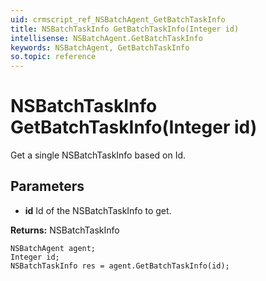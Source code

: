 ```yaml
---
uid: crmscript_ref_NSBatchAgent_GetBatchTaskInfo
title: NSBatchTaskInfo GetBatchTaskInfo(Integer id)
intellisense: NSBatchAgent.GetBatchTaskInfo
keywords: NSBatchAgent, GetBatchTaskInfo
so.topic: reference
---
```


# NSBatchTaskInfo GetBatchTaskInfo(Integer id)

Get a single NSBatchTaskInfo based on Id.

## Parameters

* **id** Id of the NSBatchTaskInfo to get.

**Returns:** NSBatchTaskInfo

```crmscript
NSBatchAgent agent;
Integer id;
NSBatchTaskInfo res = agent.GetBatchTaskInfo(id);
```

